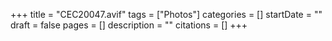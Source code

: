 +++
title = "CEC20047.avif"
tags = ["Photos"]
categories = []
startDate = ""
draft = false
pages = []
description = ""
citations = []
+++
